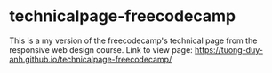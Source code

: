 # technicalpage-freecodecamp
This is a my version of the freecodecamp's technical page from the responsive web design course.
Link to view page: https://tuong-duy-anh.github.io/technicalpage-freecodecamp/
